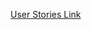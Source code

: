<a href="https://docs.google.com/spreadsheets/d/1vYraLF-2c75MHRc4gbxMEtSwEJUMdvSz3xqtFFId2Sk/edit?usp=sharing">User Stories Link</a>
